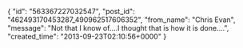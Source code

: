  {
   "id": "563367227032547",
   "post_id": "462493170453287_490962517606352",
   "from_name": "Chris Evan",
   "message": "Not that I know of....I thought that is how it is done....",
   "created_time": "2013-09-23T02:10:56+0000"
 }
